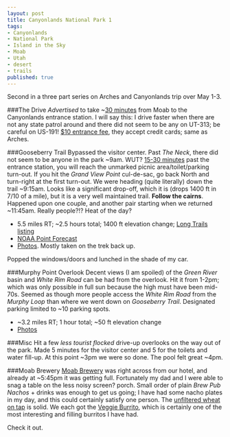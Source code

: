 ```yaml
---
layout: post
title: Canyonlands National Park 1
tags:
- Canyonlands
- National Park
- Island in the Sky
- Moab
- Utah
- desert
- trails
published: true
---
```

Second in a three part series on Arches and Canyonlands trip over May 1-3.

###The Drive
_Advertised_ to take ~[30 minutes](https://goo.gl/maps/EQCqb)
from Moab to the Canyonlands entrance station. I will say this:
I drive faster when there are not any state patrol around and there did not
seem to be any on UT-313; be careful on US-191!
[$10 entrance fee](http://www.nps.gov/cany/planyourvisit/feesandreservations.htm),
they accept credit cards; same as Arches.


###Gooseberry Trail
Bypassed the visitor center. Past _The Neck_, there did not seem to be anyone
in the park ~9am. WUT? [15-30 minutes](https://goo.gl/maps/oRYdt) past the
entrance station, you will reach the unmarked picnic area/toilet/parking turn-out.
If you hit the _Grand View Point_ cul-de-sac, go back North and turn-right
at the first turn-out. We were heading (quite literally) down the trail
~9:15am. Looks like a significant drop-off, which it is
(drops 1400 ft in 7/10 of a mile), but it is a very well maintained trail.
__Follow the cairns__. Happened upon one couple, and another pair starting when
we returned ~11:45am. Really people?!? Heat of the day?

- 5.5 miles RT; ~2.5 hours total; 1400 ft elevation change;
[Long Trails listing](http://www.nps.gov/cany/planyourvisit/iskylonghikes.htm)
- [NOAA Point Forecast](http://forecast.weather.gov/MapClick.php?lat=38.3349652&lon=-109.8291351)
- [Photos](https://www.dropbox.com/sc/5a0rampqpa9mt1m/AACYOMEA86EZm02r9iJoh8nPa).
Mostly taken on the trek back up.

Popped the windows/doors and lunched in the shade of my car.


###Murphy Point Overlook
Decent views (I am spoiled) of the _Green River_ basin and _White Rim Road_
can be had from the overlook. Hit it from 1-2pm; which was only possible in
full sun because the high must have been mid-70s. Seemed as though more
people access the _White Rim Road_ from the _Murphy Loop_ than where we went
down on _Gooseberry Trail_. Designated parking limited to ~10 parking spots.

- ~3.2 miles RT; 1 hour total; ~50 ft elevation change
- [Photos](https://www.dropbox.com/sc/dwbi333slprezmp/AABuZ7sbMMy8DLlxv2gmUS0wa)


###Misc
Hit a few _less tourist flocked_ drive-up overlooks on the way out of the park.
Made 5 minutes for the visitor center and 5 for the toilets and water fill-up.
At this point ~3pm we were so done. The pool felt great ~4pm.


###Moab Brewery
[Moab Brewery](http://www.yelp.com/biz/moab-brewery-moab-2) was right across
from our hotel, and already at ~5:45pm it was getting full. Fortunately my dad
and I were able to snag a table on the less noisy screen? porch. Small order
of plain _Brew Pub Nachos_ + drinks was enough to get us going; I have had
some nacho plates in my day, and this could certainly satisfy one person.
The [unfiltered wheat on tap](http://www.themoabbrewery.com/brewery.html) is solid.
We each got the [Veggie Burrito](http://www.themoabbrewery.com/menu.html),
which is certainly one of the most interesting and filling burritos I have had.

Check it out.
